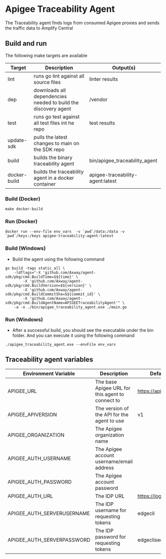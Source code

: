# Apigee Traceability Agent

The Traceability agent finds logs from consumed Apigee proxies and sends the traffic data to Amplify Central

## Build and run

The following make targets are available

| Target       | Description                                                    | Output(s)                        |
| ------------ | -------------------------------------------------------------- | -------------------------------- |
| lint         | runs go lint against all source files                          | linter results                   |
| dep          | downloads all dependencies needed to build the discovery agent | /vendor                          |
| test         | runs go test against all test files int he repo                | test results                     |
| update-sdk   | pulls the latest changes to main on the SDK repo               |                                  |
| build        | builds the binary traceability agent                           | bin/apigee_traceability_agent    |
| docker-build | builds the traceability agent in a docker container            | apigee-traceability-agent:latest |

### Build (Docker)

```
make docker-build
```

### Run (Docker)

```
docker run --env-file env_vars  -v `pwd`/data:/data -v `pwd`/keys:/keys apigee-traceability-agent:latest
```

### Build (Windows)

* Build the agent using the following command

```shell
go build -tags static_all \
    -ldflags="-X 'github.com/Axway/agent-sdk/pkg/cmd.BuildTime=$${time}' \
        -X 'github.com/Axway/agent-sdk/pkg/cmd.BuildVersion=$${version}' \
        -X 'github.com/Axway/agent-sdk/pkg/cmd.BuildCommitSha=$${commit_id}' \
        -X 'github.com/Axway/agent-sdk/pkg/cmd.BuildAgentName=APIGEETraceabilityAgent'" \
    -a -o ./bin/apigee_traceability_agent.exe ./main.go
```

### Run (Windows)

* After a successful build, you should see the executable under the bin folder.   And you can execute it using the following command

```shell
./apigee_traceability_agent.exe --envFile env_vars
```

## Traceability agent variables

| Environment Variable       | Description                                      | Default (if applicable)           |
| -------------------------- | ------------------------------------------------ | --------------------------------- |
| APIGEE_URL                 | The base Apigee URL for this agent to connect to | https://api.enterprise.apigee.com |
| APIGEE_APIVERSION          | The version of the API for the agent to use      | v1                                |
| APIGEE_ORGANIZATION        | The Apigee organization name                     |                                   |
| APIGEE_AUTH_USERNAME       | The Apigee account username/email address        |                                   |
| APIGEE_AUTH_PASSWORD       | The Apigee account password                      |                                   |
| APIGEE_AUTH_URL            | The IDP URL                                      | https://login.apigee.com          |
| APIGEE_AUTH_SERVERUSERNAME | The IDP username for requesting tokens           | edgecli                           |
| APIGEE_AUTH_SERVERPASSWORD | The IDP password for requesting tokens           | edgeclisecret                     |
